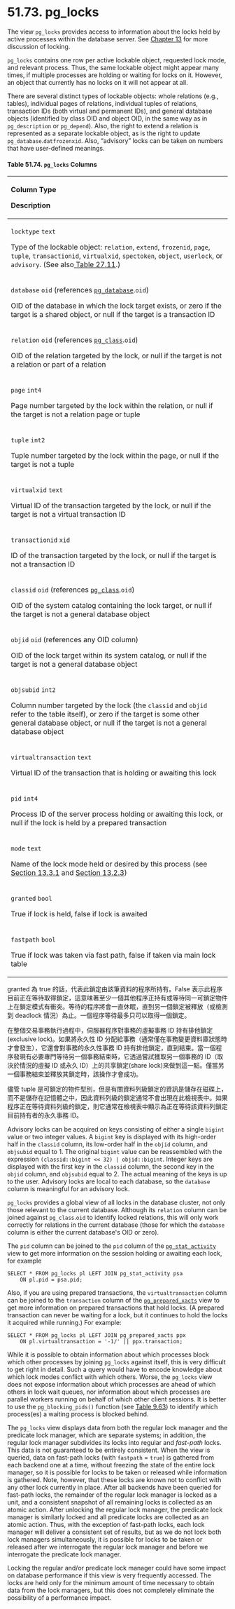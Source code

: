 # 51.73. pg\_locks

The view `pg_locks` provides access to information about the locks held by active processes within the database server. See [Chapter 13](https://www.postgresql.org/docs/13/mvcc.html) for more discussion of locking.

`pg_locks` contains one row per active lockable object, requested lock mode, and relevant process. Thus, the same lockable object might appear many times, if multiple processes are holding or waiting for locks on it. However, an object that currently has no locks on it will not appear at all.

There are several distinct types of lockable objects: whole relations \(e.g., tables\), individual pages of relations, individual tuples of relations, transaction IDs \(both virtual and permanent IDs\), and general database objects \(identified by class OID and object OID, in the same way as in `pg_description` or `pg_depend`\). Also, the right to extend a relation is represented as a separate lockable object, as is the right to update `pg_database`.`datfrozenxid`. Also, “advisory” locks can be taken on numbers that have user-defined meanings.

#### **Table 51.74. `pg_locks` Columns**

<table>
  <thead>
    <tr>
      <th style="text-align:left">
        <p>Column Type</p>
        <p>Description</p>
      </th>
    </tr>
  </thead>
  <tbody>
    <tr>
      <td style="text-align:left">
        <p><code>locktype</code>  <code>text</code>
        </p>
        <p>Type of the lockable object: <code>relation</code>, <code>extend</code>, <code>frozenid</code>, <code>page</code>, <code>tuple</code>, <code>transactionid</code>, <code>virtualxid</code>, <code>spectoken</code>, <code>object</code>, <code>userlock</code>,
          or <code>advisory</code>. (See also<a href="../../server-administration/monitoring-database-activity/the-statistics-collector.md#table-27-11-wait-events-of-type-lock"> Table 27.11</a>.)</p>
      </td>
    </tr>
    <tr>
      <td style="text-align:left">
        <p><code>database</code>  <code>oid</code> (references <a href="https://www.postgresql.org/docs/13/catalog-pg-database.html"><code>pg_database</code></a>.<code>oid</code>)</p>
        <p>OID of the database in which the lock target exists, or zero if the target
          is a shared object, or null if the target is a transaction ID</p>
      </td>
    </tr>
    <tr>
      <td style="text-align:left">
        <p><code>relation</code>  <code>oid</code> (references <a href="https://www.postgresql.org/docs/13/catalog-pg-class.html"><code>pg_class</code></a>.<code>oid</code>)</p>
        <p>OID of the relation targeted by the lock, or null if the target is not
          a relation or part of a relation</p>
      </td>
    </tr>
    <tr>
      <td style="text-align:left">
        <p><code>page</code>  <code>int4</code>
        </p>
        <p>Page number targeted by the lock within the relation, or null if the target
          is not a relation page or tuple</p>
      </td>
    </tr>
    <tr>
      <td style="text-align:left">
        <p><code>tuple</code>  <code>int2</code>
        </p>
        <p>Tuple number targeted by the lock within the page, or null if the target
          is not a tuple</p>
      </td>
    </tr>
    <tr>
      <td style="text-align:left">
        <p><code>virtualxid</code>  <code>text</code>
        </p>
        <p>Virtual ID of the transaction targeted by the lock, or null if the target
          is not a virtual transaction ID</p>
      </td>
    </tr>
    <tr>
      <td style="text-align:left">
        <p><code>transactionid</code>  <code>xid</code>
        </p>
        <p>ID of the transaction targeted by the lock, or null if the target is not
          a transaction ID</p>
      </td>
    </tr>
    <tr>
      <td style="text-align:left">
        <p><code>classid</code>  <code>oid</code> (references <a href="https://www.postgresql.org/docs/13/catalog-pg-class.html"><code>pg_class</code></a>.<code>oid</code>)</p>
        <p>OID of the system catalog containing the lock target, or null if the target
          is not a general database object</p>
      </td>
    </tr>
    <tr>
      <td style="text-align:left">
        <p><code>objid</code>  <code>oid</code> (references any OID column)</p>
        <p>OID of the lock target within its system catalog, or null if the target
          is not a general database object</p>
      </td>
    </tr>
    <tr>
      <td style="text-align:left">
        <p><code>objsubid</code>  <code>int2</code>
        </p>
        <p>Column number targeted by the lock (the <code>classid</code> and <code>objid</code> refer
          to the table itself), or zero if the target is some other general database
          object, or null if the target is not a general database object</p>
      </td>
    </tr>
    <tr>
      <td style="text-align:left">
        <p><code>virtualtransaction</code>  <code>text</code>
        </p>
        <p>Virtual ID of the transaction that is holding or awaiting this lock</p>
      </td>
    </tr>
    <tr>
      <td style="text-align:left">
        <p><code>pid</code>  <code>int4</code>
        </p>
        <p>Process ID of the server process holding or awaiting this lock, or null
          if the lock is held by a prepared transaction</p>
      </td>
    </tr>
    <tr>
      <td style="text-align:left">
        <p><code>mode</code>  <code>text</code>
        </p>
        <p>Name of the lock mode held or desired by this process (see <a href="https://www.postgresql.org/docs/13/explicit-locking.html#LOCKING-TABLES">Section 13.3.1</a> and
          <a
          href="https://www.postgresql.org/docs/13/transaction-iso.html#XACT-SERIALIZABLE">Section 13.2.3</a>)</p>
      </td>
    </tr>
    <tr>
      <td style="text-align:left">
        <p><code>granted</code>  <code>bool</code>
        </p>
        <p>True if lock is held, false if lock is awaited</p>
      </td>
    </tr>
    <tr>
      <td style="text-align:left">
        <p><code>fastpath</code>  <code>bool</code>
        </p>
        <p>True if lock was taken via fast path, false if taken via main lock table</p>
      </td>
    </tr>
  </tbody>
</table>

granted 為 true 的話，代表此鎖定由該筆資料的程序所持有。False 表示此程序目前正在等待取得鎖定，這意味著至少一個其他程序正持有或等待同一可鎖定物件上在鎖定模式有衝突。等待的程序將會一直休眠，直到另一個鎖定被釋放（或檢測到 deadlock 情況）為止。一個程序等待最多只可以取得一個鎖定。

在整個交易事務執行過程中，伺服器程序對事務的虛擬事務 ID 持有排他鎖定\(exclusive lock\)。如果將永久性 ID 分配給事務（通常僅在事務變更資料庫狀態時才會發生），它還會對事務的永久性事務 ID 持有排他鎖定，直到結束。當一個程序發現有必要專門等待另一個事務結束時，它透過嘗試獲取另一個事務的 ID（取決於情況的虛擬 ID 或永久 ID）上的共享鎖定\(share lock\)來做到這一點。僅當另一個事務結束並釋放其鎖定時，該操作才會成功。

儘管 tuple 是可鎖定的物件型別，但是有關資料列級鎖定的資訊是儲存在磁碟上，而不是儲存在記憶體之中，因此資料列級的鎖定通常不會出現在此檢視表中。如果程序正在等待資料列級的鎖定，則它通常在檢視表中顯示為正在等待該資料列鎖定目前持有者的永久事務 ID。

Advisory locks can be acquired on keys consisting of either a single `bigint` value or two integer values. A `bigint` key is displayed with its high-order half in the `classid` column, its low-order half in the `objid` column, and `objsubid` equal to 1. The original `bigint` value can be reassembled with the expression `(classid::bigint << 32) | objid::bigint`. Integer keys are displayed with the first key in the `classid` column, the second key in the `objid` column, and `objsubid` equal to 2. The actual meaning of the keys is up to the user. Advisory locks are local to each database, so the `database` column is meaningful for an advisory lock.

`pg_locks` provides a global view of all locks in the database cluster, not only those relevant to the current database. Although its `relation` column can be joined against `pg_class`.`oid` to identify locked relations, this will only work correctly for relations in the current database \(those for which the `database` column is either the current database's OID or zero\).

The `pid` column can be joined to the `pid` column of the [`pg_stat_activity`](https://www.postgresql.org/docs/13/monitoring-stats.html#MONITORING-PG-STAT-ACTIVITY-VIEW) view to get more information on the session holding or awaiting each lock, for example

```text
SELECT * FROM pg_locks pl LEFT JOIN pg_stat_activity psa
    ON pl.pid = psa.pid;
```

Also, if you are using prepared transactions, the `virtualtransaction` column can be joined to the `transaction` column of the [`pg_prepared_xacts`](https://www.postgresql.org/docs/13/view-pg-prepared-xacts.html) view to get more information on prepared transactions that hold locks. \(A prepared transaction can never be waiting for a lock, but it continues to hold the locks it acquired while running.\) For example:

```text
SELECT * FROM pg_locks pl LEFT JOIN pg_prepared_xacts ppx
    ON pl.virtualtransaction = '-1/' || ppx.transaction;
```

While it is possible to obtain information about which processes block which other processes by joining `pg_locks` against itself, this is very difficult to get right in detail. Such a query would have to encode knowledge about which lock modes conflict with which others. Worse, the `pg_locks` view does not expose information about which processes are ahead of which others in lock wait queues, nor information about which processes are parallel workers running on behalf of which other client sessions. It is better to use the `pg_blocking_pids()` function \(see [Table 9.63](https://www.postgresql.org/docs/13/functions-info.html#FUNCTIONS-INFO-SESSION-TABLE)\) to identify which process\(es\) a waiting process is blocked behind.

The `pg_locks` view displays data from both the regular lock manager and the predicate lock manager, which are separate systems; in addition, the regular lock manager subdivides its locks into regular and _fast-path_ locks. This data is not guaranteed to be entirely consistent. When the view is queried, data on fast-path locks \(with `fastpath` = `true`\) is gathered from each backend one at a time, without freezing the state of the entire lock manager, so it is possible for locks to be taken or released while information is gathered. Note, however, that these locks are known not to conflict with any other lock currently in place. After all backends have been queried for fast-path locks, the remainder of the regular lock manager is locked as a unit, and a consistent snapshot of all remaining locks is collected as an atomic action. After unlocking the regular lock manager, the predicate lock manager is similarly locked and all predicate locks are collected as an atomic action. Thus, with the exception of fast-path locks, each lock manager will deliver a consistent set of results, but as we do not lock both lock managers simultaneously, it is possible for locks to be taken or released after we interrogate the regular lock manager and before we interrogate the predicate lock manager.

Locking the regular and/or predicate lock manager could have some impact on database performance if this view is very frequently accessed. The locks are held only for the minimum amount of time necessary to obtain data from the lock managers, but this does not completely eliminate the possibility of a performance impact.  


